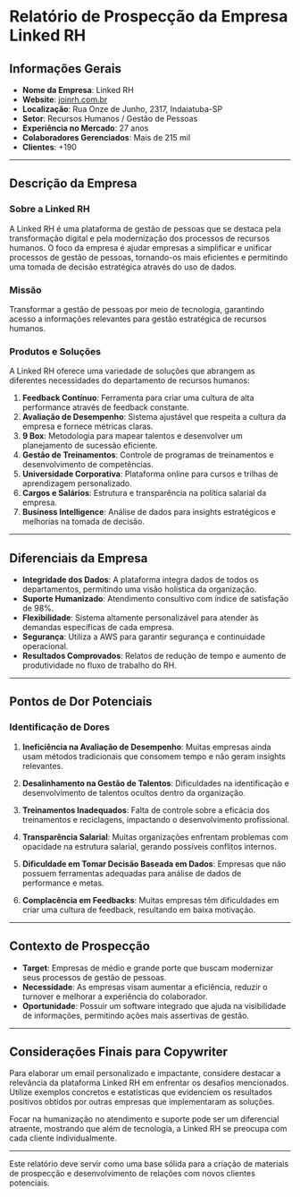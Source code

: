 # Relatório de Prospecção da Empresa Linked RH

## Informações Gerais

- **Nome da Empresa**: Linked RH
- **Website**: [joinrh.com.br](https://joinrh.com.br)
- **Localização**: Rua Onze de Junho, 2317, Indaiatuba-SP
- **Setor**: Recursos Humanos / Gestão de Pessoas
- **Experiência no Mercado**: 27 anos
- **Colaboradores Gerenciados**: Mais de 215 mil
- **Clientes**: +190

---

## Descrição da Empresa

### Sobre a Linked RH

A Linked RH é uma plataforma de gestão de pessoas que se destaca pela transformação digital e pela modernização dos processos de recursos humanos. O foco da empresa é ajudar empresas a simplificar e unificar processos de gestão de pessoas, tornando-os mais eficientes e permitindo uma tomada de decisão estratégica através do uso de dados.

### Missão

Transformar a gestão de pessoas por meio de tecnologia, garantindo acesso a informações relevantes para gestão estratégica de recursos humanos.

### Produtos e Soluções

A Linked RH oferece uma variedade de soluções que abrangem as diferentes necessidades do departamento de recursos humanos:

1. **Feedback Contínuo**: Ferramenta para criar uma cultura de alta performance através de feedback constante.
2. **Avaliação de Desempenho**: Sistema ajustável que respeita a cultura da empresa e fornece métricas claras.
3. **9 Box**: Metodologia para mapear talentos e desenvolver um planejamento de sucessão eficiente.
4. **Gestão de Treinamentos**: Controle de programas de treinamentos e desenvolvimento de competências.
5. **Universidade Corporativa**: Plataforma online para cursos e trilhas de aprendizagem personalizado.
6. **Cargos e Salários**: Estrutura e transparência na política salarial da empresa.
7. **Business Intelligence**: Análise de dados para insights estratégicos e melhorias na tomada de decisão.

---

## Diferenciais da Empresa

- **Integridade dos Dados**: A plataforma integra dados de todos os departamentos, permitindo uma visão holística da organização.
- **Suporte Humanizado**: Atendimento consultivo com índice de satisfação de 98%.
- **Flexibilidade**: Sistema altamente personalizável para atender às demandas específicas de cada empresa.
- **Segurança**: Utiliza a AWS para garantir segurança e continuidade operacional.
- **Resultados Comprovados**: Relatos de redução de tempo e aumento de produtividade no fluxo de trabalho do RH.

---

## Pontos de Dor Potenciais

### Identificação de Dores

1. **Ineficiência na Avaliação de Desempenho**: Muitas empresas ainda usam métodos tradicionais que consomem tempo e não geram insights relevantes.
   
2. **Desalinhamento na Gestão de Talentos**: Dificuldades na identificação e desenvolvimento de talentos ocultos dentro da organização.

3. **Treinamentos Inadequados**: Falta de controle sobre a eficácia dos treinamentos e reciclagens, impactando o desenvolvimento profissional.

4. **Transparência Salarial**: Muitas organizações enfrentam problemas com opacidade na estrutura salarial, gerando possíveis conflitos internos.

5. **Dificuldade em Tomar Decisão Baseada em Dados**: Empresas que não possuem ferramentas adequadas para análise de dados de performance e metas.

6. **Complacência em Feedbacks**: Muitas empresas têm dificuldades em criar uma cultura de feedback, resultando em baixa motivação.

---

## Contexto de Prospecção

- **Target**: Empresas de médio e grande porte que buscam modernizar seus processos de gestão de pessoas.
- **Necessidade**: As empresas visam aumentar a eficiência, reduzir o turnover e melhorar a experiência do colaborador.
- **Oportunidade**: Possuir um software integrado que ajuda na visibilidade de informações, permitindo ações mais assertivas de gestão.

---

## Considerações Finais para Copywriter

Para elaborar um email personalizado e impactante, considere destacar a relevância da plataforma Linked RH em enfrentar os desafios mencionados. Utilize exemplos concretos e estatísticas que evidenciem os resultados positivos obtidos por outras empresas que implementaram as soluções.

Focar na humanização no atendimento e suporte pode ser um diferencial atraente, mostrando que além de tecnologia, a Linked RH se preocupa com cada cliente individualmente.

---

Este relatório deve servir como uma base sólida para a criação de materiais de prospecção e desenvolvimento de relações com novos clientes potenciais.
